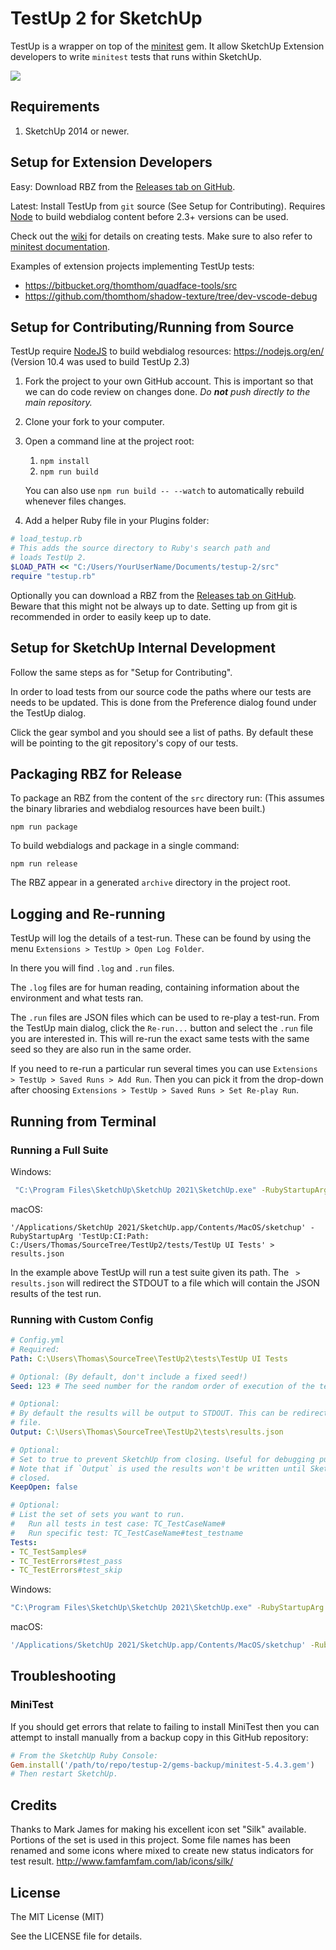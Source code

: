 # TestUp 2 for SketchUp

TestUp is a wrapper on top of the [minitest](https://github.com/seattlerb/minitest) gem. It allow SketchUp Extension developers to write `minitest` tests that runs within SketchUp.

![](docs/overview.png)

## Requirements

1. SketchUp 2014 or newer.

## Setup for Extension Developers

Easy: Download RBZ from the [Releases tab on GitHub](https://github.com/SketchUp/testup-2/releases).

Latest: Install TestUp from `git` source (See Setup for Contributing). Requires [Node](https://nodejs.org) to build webdialog content before 2.3+ versions can be used.

Check out the [wiki](https://github.com/SketchUp/testup-2/wiki) for details on creating tests. Make sure to also refer to [minitest documentation](http://docs.seattlerb.org/minitest/).

Examples of extension projects implementing TestUp tests:
* https://bitbucket.org/thomthom/quadface-tools/src
* https://github.com/thomthom/shadow-texture/tree/dev-vscode-debug

## Setup for Contributing/Running from Source

TestUp require [NodeJS](https://nodejs.org) to build webdialog resources: https://nodejs.org/en/ (Version 10.4 was used to build TestUp 2.3)

1. Fork the project to your own GitHub account. This is important so that we can do code review on changes done.
_Do **not** push directly to the main repository._

2. Clone your fork to your computer.

3. Open a command line at the project root:
    1. `npm install`
    2. `npm run build`

    You can also use `npm run build -- --watch` to automatically rebuild whenever files changes.

4. Add a helper Ruby file in your Plugins folder:

```ruby
# load_testup.rb
# This adds the source directory to Ruby's search path and
# loads TestUp 2.
$LOAD_PATH << "C:/Users/YourUserName/Documents/testup-2/src"
require "testup.rb"
```

Optionally you can download a RBZ from the [Releases tab on GitHub](https://github.com/SketchUp/testup-2/releases). Beware that this might not be
always up to date. Setting up from git is recommended in order to easily keep
up to date.

## Setup for SketchUp Internal Development

Follow the same steps as for "Setup for Contributing".

In order to load tests from our source code the paths where our tests are
needs to be updated. This is done from the Preference dialog found under the
TestUp dialog.

Click the gear symbol and you should see a list of paths. By default these will
be pointing to the git repository's copy of our tests.

## Packaging RBZ for Release

To package an RBZ from the content of the `src` directory run:
(This assumes the binary libraries and webdialog resources have been built.)

```
npm run package
```

To build webdialogs and package in a single command:

```
npm run release
```

The RBZ appear in a generated `archive` directory in the project root.

## Logging and Re-running

TestUp will log the details of a test-run. These can be found by using the menu
`Extensions > TestUp > Open Log Folder`.

In there you will find `.log` and `.run` files.

The `.log` files are for human reading, containing information about the
environment and what tests ran.

The `.run` files are JSON files which can be used to re-play a test-run. From
the TestUp main dialog, click the `Re-run...` button and select the `.run` file
you are interested in. This will re-run the exact same tests with the same seed
so they are also run in the same order.

If you need to re-run a particular run several times you can use
`Extensions > TestUp > Saved Runs > Add Run`. Then you can pick it from the
drop-down after choosing `Extensions > TestUp > Saved Runs > Set Re-play Run`.

## Running from Terminal

### Running a Full Suite

Windows:
```sh
 "C:\Program Files\SketchUp\SketchUp 2021\SketchUp.exe" -RubyStartupArg "TestUp:CI:Path: C:\Users\Thomas\SourceTree\TestUp2\tests\TestUp UI Tests" > results.json
```

macOS:
```
'/Applications/SketchUp 2021/SketchUp.app/Contents/MacOS/sketchup' -RubyStartupArg 'TestUp:CI:Path: C:/Users/Thomas/SourceTree/TestUp2/tests/TestUp UI Tests' > results.json
```

In the example above TestUp will run a test suite given its path. The ` > results.json` will redirect the STDOUT to a file which will contain the JSON results of the test run.

### Running with Custom Config

```yml
# Config.yml
# Required:
Path: C:\Users\Thomas\SourceTree\TestUp2\tests\TestUp UI Tests

# Optional: (By default, don't include a fixed seed!)
Seed: 123 # The seed number for the random order of execution of the tests

# Optional:
# By default the results will be output to STDOUT. This can be redirected to a
# file.
Output: C:\Users\Thomas\SourceTree\TestUp2\tests\results.json

# Optional:
# Set to true to prevent SketchUp from closing. Useful for debugging purposes.
# Note that if `Output` is used the results won't be written until SketchUp is
# closed.
KeepOpen: false

# Optional:
# List the set of sets you want to run.
#   Run all tests in test case: TC_TestCaseName#
#   Run specific test: TC_TestCaseName#test_testname
Tests:
- TC_TestSamples#
- TC_TestErrors#test_pass
- TC_TestErrors#test_skip
```

Windows:
```sh
"C:\Program Files\SketchUp\SketchUp 2021\SketchUp.exe" -RubyStartupArg "TestUp:CI:Config: \Full\Path\To\Config.yml"
```

macOS:
```sh
'/Applications/SketchUp 2021/SketchUp.app/Contents/MacOS/sketchup' -RubyStartupArg 'TestUp:CI:Config: /Full/Path/To/Config.yml'
```

## Troubleshooting

### MiniTest

If you should get errors that relate to failing to install MiniTest then you
can attempt to install manually from a backup copy in this GitHub repository:

```ruby
# From the SketchUp Ruby Console:
Gem.install('/path/to/repo/testup-2/gems-backup/minitest-5.4.3.gem')
# Then restart SketchUp.
```

## Credits

Thanks to Mark James for making his excellent icon set "Silk" available. Portions of the set is used in this project. Some file names has been renamed and some icons where mixed to create new status indicators for test result.
http://www.famfamfam.com/lab/icons/silk/

## License

The MIT License (MIT)

See the LICENSE file for details.
